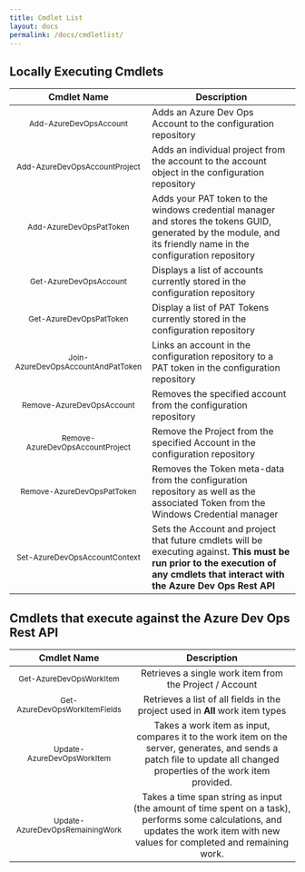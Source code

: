 ```yaml
---
title: Cmdlet List
layout: docs
permalink: /docs/cmdletlist/
---
```


## Locally Executing Cmdlets

| Cmdlet Name | Description |
| :---: | --- |
| <small class="cmdlet">Add-AzureDevOpsAccount</small> | Adds an Azure Dev Ops Account to the configuration repository |
| <small class="cmdlet">Add-AzureDevOpsAccountProject</small> | Adds an individual project from the account to the account object in the configuration repository |
| <small class="cmdlet">Add-AzureDevOpsPatToken</small> | Adds your PAT token to the windows credential manager and stores the tokens GUID, generated by the module, and its friendly name in the configuration repository |
| <small class="cmdlet">Get-AzureDevOpsAccount</small> | Displays a list of accounts currently stored in the configuration repository |
| <small class="cmdlet">Get-AzureDevOpsPatToken</small> | Display a list of PAT Tokens currently stored in the configuration repository |
| <small class="cmdlet">Join-AzureDevOpsAccountAndPatToken</small> | Links an account in the configuration repository to a PAT token in the configuration repository |
| <small class="cmdlet">Remove-AzureDevOpsAccount</small> | Removes the specified account from the configuration repository |
| <small class="cmdlet">Remove-AzureDevOpsAccountProject</small> | Remove the Project from the specified Account in the configuration repository |
| <small class="cmdlet">Remove-AzureDevOpsPatToken</small> | Removes the Token meta-data from the configuration repository as well as the associated Token from the Windows Credential manager |
| <small class="cmdlet">Set-AzureDevOpsAccountContext</small> | Sets the Account and project that future cmdlets will be executing against. **This must be run prior to the execution of any cmdlets that interact with the Azure Dev Ops Rest API** |

## Cmdlets that execute against the Azure Dev Ops Rest API

| Cmdlet Name | Description |
| :---: | :---: |
| <small class="cmdlet">Get-AzureDevOpsWorkItem</small> | Retrieves a single work item from the Project / Account |
| <small class="cmdlet">Get-AzureDevOpsWorkItemFields</small> | Retrieves a list of all fields in the project used in **All** work item types |
| <small class="cmdlet">Update-AzureDevOpsWorkItem</small> | Takes a work item as input, compares it to the work item on the server, generates, and sends a patch file to update all changed properties of the work item provided. |
| <small class="cmdlet">Update-AzureDevOpsRemainingWork</small> | Takes a time span string as input (the amount of time spent on a task), performs some calculations, and updates the work item with new values for completed and remaining work. |